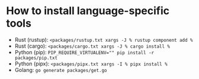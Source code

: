 # How to install language-specific tools

- Rust (rustup): `<packages/rustup.txt xargs -J % rustup component add %`
- Rust (cargo): `<packages/cargo.txt xargs -J % cargo install %`
- Python (pip): `PIP_REQUIRE_VIRTUALENV="" pip install -r packages/pip.txt`
- Python (pipx): `<packages/pipx.txt xargs -I % pipx install %`
- Golang: `go generate packages/get.go`
